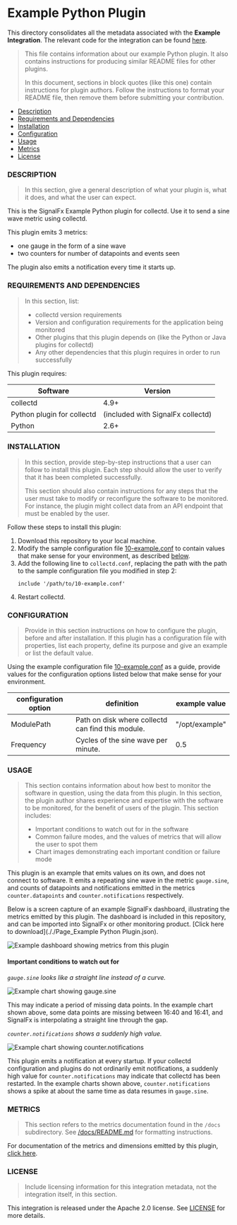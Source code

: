 # Example Python Plugin

This directory consolidates all the metadata associated with the **Example Integration**. The relevant code for the integration can be found [here](https://github.com/signalfx/collectd-example).

>This file contains information about our example Python plugin. It also contains instructions for producing similar README files for other plugins.
>
> In this document, sections in block quotes (like this one) contain instructions for plugin authors. Follow the instructions to format your README file, then remove them before submitting your contribution.

- [Description](#description)
- [Requirements and Dependencies](#requirements-and-dependencies)
- [Installation](#installation)
- [Configuration](#configuration)
- [Usage](#usage)
- [Metrics](#metrics)
- [License](#license)

### DESCRIPTION

> In this section, give a general description of what your plugin is, what it does, and what the user can expect.

This is the SignalFx Example Python plugin for collectd. Use it to send a sine wave metric using collectd.

This plugin emits 3 metrics:
- one gauge in the form of a sine wave
- two counters for number of datapoints and events seen

The plugin also emits a notification every time it starts up.

### REQUIREMENTS AND DEPENDENCIES

>In this section, list:
>- collectd version requirements
>- Version and configuration requirements for the application being monitored
>- Other plugins that this plugin depends on (like the Python or Java plugins for collectd)
>- Any other dependencies that this plugin requires in order to run successfully

This plugin requires:

| Software          | Version        |
|-------------------|----------------|
| collectd          |     4.9+       |
| Python plugin for collectd | (included with SignalFx collectd) |
| Python            |     2.6+       |

### INSTALLATION

>In this section, provide step-by-step instructions that a user can follow to install this plugin. Each step should allow the user to verify that it has been completed successfully.
>
>This section should also contain instructions for any steps that the user must take to modify or reconfigure the software to be monitored. For instance, the plugin might collect data from an API endpoint that must be enabled by the user.

Follow these steps to install this plugin:

1. Download this repository to your local machine.
2. Modify the sample configuration file [10-example.conf](https://github.com/signalfx/integrations/tree/master/collectd-example/10-example.conf) to contain values that make sense for your environment, as described [below](#configuration).
3. Add the following line to `collectd.conf`, replacing the path with the path to the sample configuration file you modified in step 2:
    ```
    include '/path/to/10-example.conf'
    ```
4. Restart collectd.

### CONFIGURATION

>Provide in this section instructions on how to configure the plugin, before and after installation. If this plugin has a configuration file with properties, list each property, define its purpose and give an example or list the default value.

Using the example configuration file [10-example.conf](https://github.com/signalfx/integrations/tree/master/collectd-example/10-example.conf) as a guide, provide values for the configuration options listed below that make sense for your environment.

| configuration option | definition | example value |
| ---------------------|------------|---------------|
| ModulePath | Path on disk where collectd can find this module. | "/opt/example" |
| Frequency  | Cycles of the sine wave per minute. | 0.5 |

### USAGE

>This section contains information about how best to monitor the software in question, using the data from this plugin. In this section, the plugin author shares experience and expertise with the software to be monitored, for the benefit of users of the plugin. This section includes:
>
>- Important conditions to watch out for in the software
>- Common failure modes, and the values of metrics that will allow the user to spot them
>- Chart images demonstrating each important condition or failure mode

This plugin is an example that emits values on its own, and does not connect to software. It emits a repeating sine wave in the metric `gauge.sine`, and counts of datapoints and notifications emitted in the metrics `counter.datapoints` and `counter.notifications` respectively.

Below is a screen capture of an example SignalFx dashboard, illustrating the metrics emitted by this plugin. The dashboard is included in this repository, and can be imported into SignalFx or other monitoring product. [Click here to download](././Page_Example Python Plugin.json).

![Example dashboard showing metrics from this plugin](././img/example_plugin_dashboard.png)

#### Important conditions to watch out for

*`gauge.sine` looks like a straight line instead of a curve.*

![Example chart showing gauge.sine](././img/gauge.sine.png)

This may indicate a period of missing data points. In the example chart shown above, some data points are missing between 16:40 and 16:41, and SignalFx is interpolating a straight line through the gap.

*`counter.notifications` shows a suddenly high value.*

![Example chart showing counter.notifications](././img/counter.notifications.png)

This plugin emits a notification at every startup. If your collectd configuration and plugins do not ordinarily emit notifications, a suddenly high value for `counter.notifications` may indicate that collectd has been restarted. In the example charts shown above, `counter.notifications` shows a spike at about the same time as data resumes in `gauge.sine`.

### METRICS

>This section refers to the metrics documentation found in the `/docs` subdirectory. See [/docs/README.md](./docs/readme.md) for formatting instructions.

For documentation of the metrics and dimensions emitted by this plugin, [click here](./docs).

### LICENSE

> Include licensing information for this integration metadata, not the integration itself, in this section.

This integration is released under the Apache 2.0 license. See [LICENSE](https://github.com/signalfx/collectd-example/blob/master/LICENSE) for more details.
